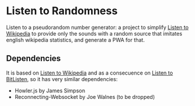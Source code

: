 # Listen to Randomness

Listen to a pseudorandom number generator: a project to simplify [Listen to Wikipedia](https://github.com/hatnote/listen-to-wikipedia "Listen to Wikipedia") to provide only the sounds with a random source that imitates english wikipedia statistics, and generate a PWA for that.

## Dependencies
It is based on  [Listen to Wikipedia](https://github.com/hatnote/listen-to-wikipedia "Listen to Wikipedia") and as a consecuence on [Listen to BitListen](https://github.com/MaxLaumeister/bitlisten "BitListen"), so it has very similar dependencies:

- Howler.js by James Simpson
- Reconnecting-Websocket by Joe Walnes (to be dropped)
